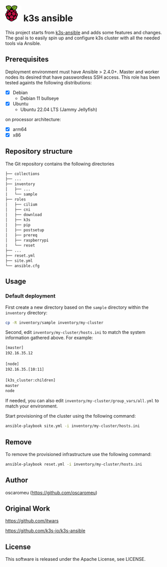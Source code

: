 # ![Raspberry Pi](documentation/img/logo_raspberry-pi.svg) k3s ansible 


This project starts from [k3s-ansible](https://github.com/k3s-io/k3s-ansible) and adds some features and changes. The goal is to easily spin up and configure k3s cluster with all the needed tools via Ansible.

## Prerequisites 

Deployment environment must have Ansible > 2.4.0+. Master and worker nodes its desired that have passwordless SSH access. This role has been tested againts the following distributions:

- [X] Debian 
    - Debian 11 bullseye 
- [X] Ubuntu
    - Ubuntu 22.04 LTS (Jammy Jellyfish)

on processor architecture:

- [X] arm64
- [X] x86

## Repository structure

The Git repository contains the following directories

```
├── collections
├── ...
├── inventory
│   ├── ...
|   └── sample
├── roles
│   ├── cilium
│   ├── cni
│   ├── download
│   ├── k3s
│   ├── pip
│   ├── postsetup
│   ├── prereq
│   ├── raspberrypi
|   └── reset
├── ...
├── reset.yml
├── site.yml
└── ansible.cfg
```

## Usage

### Default deployment

First create a new directory based on the `sample` directory within the `inventory` directory:

```bash
cp -R inventory/sample inventory/my-cluster
```

Second, edit `inventory/my-cluster/hosts.ini` to match the system information gathered above. For example:

```bash
[master]
192.16.35.12

[node]
192.16.35.[10:11]

[k3s_cluster:children]
master
node
```

If needed, you can also edit `inventory/my-cluster/group_vars/all.yml` to match your environment.

Start provisioning of the cluster using the following command:

```bash
ansible-playbook site.yml -i inventory/my-cluster/hosts.ini
```

## Remove

To remove the provisioned infrastructure use the following command:

```bash
ansible-playbook reset.yml -i inventory/my-cluster/hosts.ini
```

## Author

oscaromeu (https://github.com/oscaromeu)

## Original Work 

https://github.com/itwars

https://github.com/k3s-io/k3s-ansible

## License

This software is released under the Apache License, see LICENSE.
